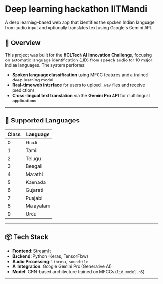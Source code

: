 # Deep learning hackathon IITMandi  
A deep learning–based web app that identifies the spoken Indian language from audio input and optionally translates text using Google's Gemini API.

## 🚀 Overview
This project was built for the **HCLTech AI Innovation Challenge**, focusing on automatic language identification (LID) from speech audio for 10 major Indian languages. The system performs:

- **Spoken language classification** using MFCC features and a trained deep learning model
- **Real-time web interface** for users to upload `.wav` files and receive predictions
- **Cross-lingual text translation** via the **Gemini Pro API** for multilingual applications

---

## 🧠 Supported Languages

| Class | Language  |
|-------|-----------|
| 0     | Hindi     |
| 1     | Tamil     |
| 2     | Telugu    |
| 3     | Bengali   |
| 4     | Marathi   |
| 5     | Kannada   |
| 6     | Gujarati  |
| 7     | Punjabi   |
| 8     | Malayalam |
| 9     | Urdu      |

---

## 📦 Tech Stack

- **Frontend**: [Streamlit](https://streamlit.io/)
- **Backend**: Python (Keras, TensorFlow)
- **Audio Processing**: `librosa`, `soundfile`
- **AI Integration**: Google Gemini Pro (Generative AI)
- **Model**: CNN-based architecture trained on MFCCs (`lid_model.h5`)

---
